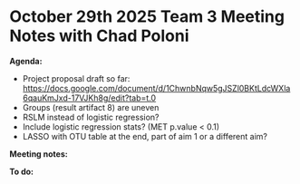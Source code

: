 # October 29th 2025 Team 3 Meeting Notes with Chad Poloni

**Agenda:**
- Project proposal draft so far: https://docs.google.com/document/d/1ChwnbNqw5gJSZl0BKtLdcWXla6qauKmJxd-17VJKh8g/edit?tab=t.0
- Groups (result artifact 8) are uneven
- RSLM instead of logistic regression?
- Include logistic regression stats? (MET p.value < 0.1)
- LASSO with OTU table at the end, part of aim 1 or a different aim?

**Meeting notes:**

**To do:**
